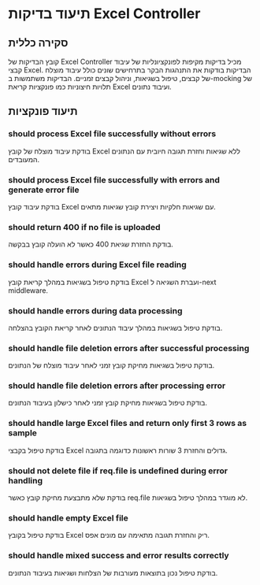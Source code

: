 # תיעוד בדיקות Excel Controller

## סקירה כללית
קובץ הבדיקות של Excel Controller מכיל בדיקות מקיפות לפונקציונליות של עיבוד קבצי Excel. הבדיקות בודקות את התנהגות הבקר בתרחישים שונים כולל עיבוד מוצלח של קבצים, טיפול בשגיאות, וניהול קבצים זמניים. הבדיקות משתמשות ב-mocking של תלויות חיצוניות כמו פונקציות קריאת Excel ועיבוד נתונים.

## תיעוד פונקציות

### should process Excel file successfully without errors
בודקת עיבוד מוצלח של קובץ Excel ללא שגיאות וחזרת תגובה חיובית עם הנתונים המעובדים.

### should process Excel file successfully with errors and generate error file
בודקת עיבוד קובץ Excel עם שגיאות חלקיות ויצירת קובץ שגיאות מתאים.

### should return 400 if no file is uploaded
בודקת החזרת שגיאת 400 כאשר לא הועלה קובץ בבקשה.

### should handle errors during Excel file reading
בודקת טיפול בשגיאות במהלך קריאת קובץ Excel ועברת השגיאה ל-next middleware.

### should handle errors during data processing
בודקת טיפול בשגיאות במהלך עיבוד הנתונים לאחר קריאת הקובץ בהצלחה.

### should handle file deletion errors after successful processing
בודקת טיפול בשגיאות מחיקת קובץ זמני לאחר עיבוד מוצלח של הנתונים.

### should handle file deletion errors after processing error
בודקת טיפול בשגיאות מחיקת קובץ זמני לאחר כישלון בעיבוד הנתונים.

### should handle large Excel files and return only first 3 rows as sample
בודקת טיפול בקבצי Excel גדולים והחזרת 3 שורות ראשונות כדוגמה בתגובה.

### should not delete file if req.file is undefined during error handling
בודקת שלא מתבצעת מחיקת קובץ כאשר req.file לא מוגדר במהלך טיפול בשגיאות.

### should handle empty Excel file
בודקת טיפול בקובץ Excel ריק והחזרת תגובה מתאימה עם מונים אפס.

### should handle mixed success and error results correctly
בודקת טיפול נכון בתוצאות מעורבות של הצלחות ושגיאות בעיבוד הנתונים.
